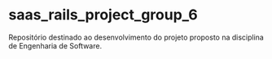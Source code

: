 # saas_rails_project_group_6
Repositório destinado ao desenvolvimento do projeto proposto na disciplina de Engenharia de Software.
